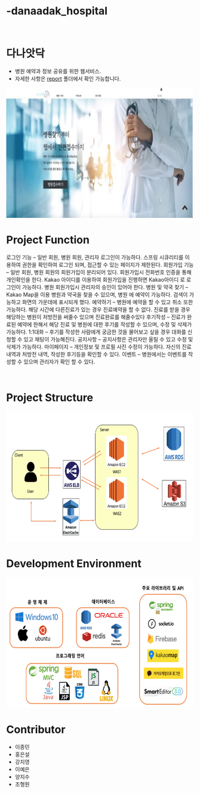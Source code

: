 # -danaadak_hospital

<br />

# 다나앗닥
- 병원 예약과 정보 공유를 위한 웹서비스.
- 자세한 사항은 [report] 폴더에서 확인 가능합니다.
<img src="/report/home.jpg" style="width: 500px; height: 350px" />

<br />

# Project Function
로그인 기능 – 일반 회원, 병원 회원, 관리자 로그인이 가능하다.
              스프링 시큐리티를 이용하여 권한을 확인하여 로그인 되며,
              접근할 수 있는 페이지가 제한된다.
회원가입 기능 – 일반 회원, 병원 회원의 회원가입이 분리되어 있다.
               회원가입시 전화번호 인증을 통해 개인확인을 한다.
               Kakao 아이디를 이용하여 회원가입을 진행하면 Kakao아이디
               로 로그인이 가능하다. 병원 회원가입시 관리자의 승인이 있어야 한다.
병원 및 약국 찾기 – Kakao Map을 이용 병원과 약국을 찾을 수 있으며, 병원
                   에 예약이 가능하다. 검색이 가능하고 화면의 가운데에
                   표시되게 했다.
예약하기 – 병원에 예약을 할 수 있고 취소 또한 가능하다. 해당 시간에 다른진료가 있는 경우 진료예약을 할 수 없다. 진료를 받을 경우
           해당하는 병원이 처방전을 써줄수 있으며 진료완료를 해줄수있다
후기작성 – 진료가 완료된 예약에 한해서 해당 진료 및 병원에 대한 후기를
           작성할 수 있으며, 수정 및 삭제가 가능하다.
1:1대화 – 후기를 작성한 사람에게 궁금한 것을 물어보고 싶을 경우 대화를
         신청할 수 있고 채팅이 가능해진다.
공지사항 – 공지사항은 관리자만 올릴 수 있고 수정 및 삭제가 가능하다.
마이페이지 – 개인정보 및 프로필 사진 수정이 가능하다. 자신의 진료내역과
             처방전 내역, 작성한 후기등을 확인할 수 있다.
이벤트 – 병원에서는 이벤트를 작성할 수 있으며 관리자가 확인 할 수 있다.


<br />

# Project Structure
<img src="/report/structure.png" style="width: 500px; height: 350px" />

<br />

# Development Environment
<img src="/report/environment.png" style="width: 500px; height: 350px" />

<br />

# Contributor
- 이종민
- 홍은설
- 강지영
- 이예은
- 양지수
- 조형원



[report]: <https://github.com/JongMinLee0/danaadak_hospital/tree/master/report>
